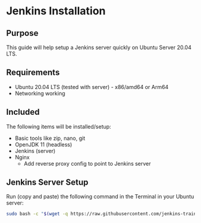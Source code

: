 # Jenkins Installation

## Purpose

This guide will help setup a Jenkins server quickly on Ubuntu Server 20.04 LTS.

## Requirements

* Ubuntu 20.04 LTS (tested with server) - x86/amd64 or Arm64
* Networking working

## Included

The following items will be installed/setup:

* Basic tools like zip, nano, git
* OpenJDK 11 (headless)
* Jenkins (server)
* Nginx
    * Add reverse proxy config to point to Jenkins server

## Jenkins Server Setup

Run (copy and paste) the following command in the Terminal in your Ubuntu server:

```bash
sudo bash -c "$(wget -q https://raw.githubusercontent.com/jenkins-training/jenkins-bootcamp-course/main/local/simple/ubuntu/jenkins-server-only.sh -O -)"
```